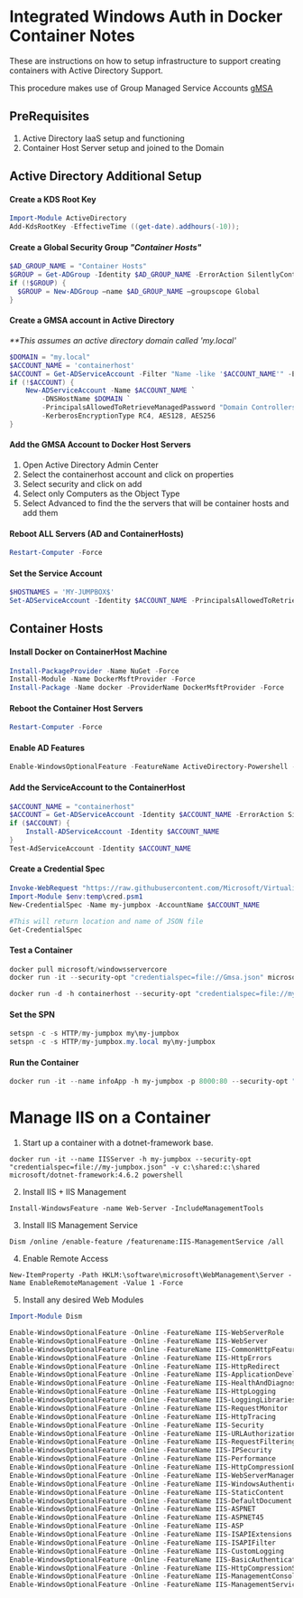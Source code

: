 # Integrated Windows Auth in Docker Container Notes

These are instructions on how to setup infrastructure to support creating containers with Active Directory Support.

This procedure makes use of Group Managed Service Accounts [gMSA][]

## PreRequisites

1.  Active Directory IaaS setup and functioning
2.  Container Host Server setup and joined to the Domain


## Active Directory Additional Setup

#### Create a KDS Root Key

```powershell
Import-Module ActiveDirectory
Add-KdsRootKey -EffectiveTime ((get-date).addhours(-10));
```

#### Create a Global Security Group _"Container Hosts"_ 

```powershell
$AD_GROUP_NAME = "Container Hosts"
$GROUP = Get-ADGroup -Identity $AD_GROUP_NAME -ErrorAction SilentlyContinue
if (!$GROUP) {
  $GROUP = New-ADGroup –name $AD_GROUP_NAME –groupscope Global
}
```

#### Create a GMSA account in Active Directory

_**This assumes an active directory domain called 'my.local'_
```powershell
$DOMAIN = "my.local"
$ACCOUNT_NAME = 'containerhost'
$ACCOUNT = Get-ADServiceAccount -Filter "Name -like '$ACCOUNT_NAME'" -ErrorAction SilentlyContinue
if (!$ACCOUNT) {
    New-ADServiceAccount -Name $ACCOUNT_NAME `
        -DNSHostName $DOMAIN `
        -PrincipalsAllowedToRetrieveManagedPassword "Domain Controllers", "domain admins", $GROUP.DistinguishedName `
        -KerberosEncryptionType RC4, AES128, AES256
}
```

#### Add the GMSA Account to Docker Host Servers

1. Open Active Directory Admin Center
2. Select the containerhost account and click on properties
3. Select security and click on add
4. Select only Computers as the Object Type
5. Select Advanced to find the the servers that will be container hosts and add them

#### Reboot ALL Servers (AD and ContainerHosts)

```powershell
Restart-Computer -Force
```


#### Set the Service Account

```powershell
$HOSTNAMES = 'MY-JUMPBOX$'
Set-ADServiceAccount -Identity $ACCOUNT_NAME -PrincipalsAllowedToRetrieveManagedPassword $HOSTNAMES
```

## Container Hosts

#### Install Docker on ContainerHost Machine

```powershell
Install-PackageProvider -Name NuGet -Force
Install-Module -Name DockerMsftProvider -Force 
Install-Package -Name docker -ProviderName DockerMsftProvider -Force 
```

#### Reboot the Container Host Servers

```powershell
Restart-Computer -Force
```

#### Enable AD Features

```powershell
Enable-WindowsOptionalFeature -FeatureName ActiveDirectory-Powershell -online -all
```

#### Add the ServiceAccount to the ContainerHost

```powershell
$ACCOUNT_NAME = "containerhost"
$ACCOUNT = Get-ADServiceAccount -Identity $ACCOUNT_NAME -ErrorAction SilentlyContinue
if ($ACCOUNT) {
    Install-ADServiceAccount -Identity $ACCOUNT_NAME
}
Test-AdServiceAccount -Identity $ACCOUNT_NAME
```

#### Create a Credential Spec

```powershell
Invoke-WebRequest "https://raw.githubusercontent.com/Microsoft/Virtualization-Documentation/live/windows-server-container-tools/ServiceAccounts/CredentialSpec.psm1" -UseBasicParsing -OutFile $env:TEMP\cred.psm1
Import-Module $env:temp\cred.psm1
New-CredentialSpec -Name my-jumpbox -AccountName $ACCOUNT_NAME

#This will return location and name of JSON file
Get-CredentialSpec
```


#### Test a Container

```powershell
docker pull microsoft/windowsservercore
docker run -it --security-opt "credentialspec=file://Gmsa.json" microsoft/windowsservercore nltest /parentdomain

docker run -d -h containerhost --security-opt "credentialspec=file://my-jumpbox.json" -p 8888:80 artisticcheese/winauth:nano-iis
```


#### Set the SPN

```powershell
setspn -c -s HTTP/my-jumpbox my\my-jumpbox
setspn -c -s HTTP/my-jumpbox.my.local my\my-jumpbox
```

#### Run the Container

```powershell
docker run -it --name infoApp -h my-jumpbox -p 8000:80 --security-opt "credentialspec=file://my-jumpbox.json" microsoft/winsowservercore:latest
```


# Manage IIS on a Container

1. Start up a container with a dotnet-framework base.

 `docker run -it --name IISServer -h my-jumpbox --security-opt "credentialspec=file://my-jumpbox.json" -v c:\shared:c:\shared microsoft/dotnet-framework:4.6.2 powershell`

2. Install IIS + IIS Management

`Install-WindowsFeature -name Web-Server -IncludeManagementTools`

3. Install IIS Management Service

`Dism /online /enable-feature /featurename:IIS-ManagementService /all`

4. Enable Remote Access

`New-ItemProperty -Path HKLM:\software\microsoft\WebManagement\Server -Name EnableRemoteManagement -Value 1 -Force`

5. Install any desired Web Modules

```powershell
Import-Module Dism

Enable-WindowsOptionalFeature -Online -FeatureName IIS-WebServerRole
Enable-WindowsOptionalFeature -Online -FeatureName IIS-WebServer
Enable-WindowsOptionalFeature -Online -FeatureName IIS-CommonHttpFeatures
Enable-WindowsOptionalFeature -Online -FeatureName IIS-HttpErrors
Enable-WindowsOptionalFeature -Online -FeatureName IIS-HttpRedirect
Enable-WindowsOptionalFeature -Online -FeatureName IIS-ApplicationDevelopment
Enable-WindowsOptionalFeature -Online -FeatureName IIS-HealthAndDiagnostics
Enable-WindowsOptionalFeature -Online -FeatureName IIS-HttpLogging
Enable-WindowsOptionalFeature -Online -FeatureName IIS-LoggingLibraries
Enable-WindowsOptionalFeature -Online -FeatureName IIS-RequestMonitor
Enable-WindowsOptionalFeature -Online -FeatureName IIS-HttpTracing
Enable-WindowsOptionalFeature -Online -FeatureName IIS-Security
Enable-WindowsOptionalFeature -Online -FeatureName IIS-URLAuthorization
Enable-WindowsOptionalFeature -Online -FeatureName IIS-RequestFiltering
Enable-WindowsOptionalFeature -Online -FeatureName IIS-IPSecurity
Enable-WindowsOptionalFeature -Online -FeatureName IIS-Performance
Enable-WindowsOptionalFeature -Online -FeatureName IIS-HttpCompressionDynamic
Enable-WindowsOptionalFeature -Online -FeatureName IIS-WebServerManagementTools
Enable-WindowsOptionalFeature -Online -FeatureName IIS-WindowsAuthentication
Enable-WindowsOptionalFeature -Online -FeatureName IIS-StaticContent
Enable-WindowsOptionalFeature -Online -FeatureName IIS-DefaultDocument
Enable-WindowsOptionalFeature -Online -FeatureName IIS-ASPNET
Enable-WindowsOptionalFeature -Online -FeatureName IIS-ASPNET45
Enable-WindowsOptionalFeature -Online -FeatureName IIS-ASP
Enable-WindowsOptionalFeature -Online -FeatureName IIS-ISAPIExtensions
Enable-WindowsOptionalFeature -Online -FeatureName IIS-ISAPIFilter
Enable-WindowsOptionalFeature -Online -FeatureName IIS-CustomLogging
Enable-WindowsOptionalFeature -Online -FeatureName IIS-BasicAuthentication
Enable-WindowsOptionalFeature -Online -FeatureName IIS-HttpCompressionStatic
Enable-WindowsOptionalFeature -Online -FeatureName IIS-ManagementConsole
Enable-WindowsOptionalFeature -Online -FeatureName IIS-ManagementService
```





[gMSA]: https://blogs.technet.microsoft.com/askpfeplat/2012/12/16/windows-server-2012-group-managed-service-accounts/
